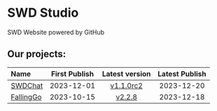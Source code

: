 # SWD Studio
SWD Website powered by GitHub

## Our projects:
|Name|First Publish|Latest version|Latest Publish|
|:-|:-:|:-:|:-:|
|[SWDChat](https://github.com/swdstudio/swdchat "访问GitHub项目主页")|2023-12-01|[v1.1.0rc2](https://github.com/swdstudio/swdchat/releases/tag/v1.1.0rc2 "前往下载")|2023-12-20|
|[FallingGo](https://github.com/swdstudio/FallingGo "访问GitHub项目主页")|2023-10-15|[v2.2.8](https://github.com/swdstudio/FallingGo/releases/tag/v2.2.8 "前往下载")|2023-12-18|
